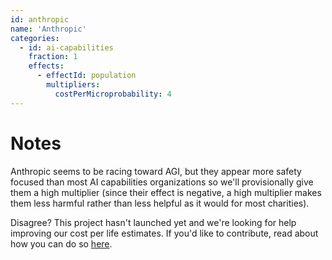```yaml
---
id: anthropic
name: 'Anthropic'
categories:
  - id: ai-capabilities
    fraction: 1
    effects:
      - effectId: population
        multipliers:
          costPerMicroprobability: 4
---
```


# Notes

Anthropic seems to be racing toward AGI, but
they appear more safety focused than most AI capabilities organizations so we'll provisionally give them a high multiplier (since their effect is negative, a high multiplier makes them less harmful rather than less helpful as it would for most charities).

Disagree? This project hasn't launched yet and we're looking for help improving our cost per life estimates.
If you'd like to contribute, read about how you can do so [here](https://github.com/impactlist/impactlist/blob/master/CONTRIBUTING.md).
